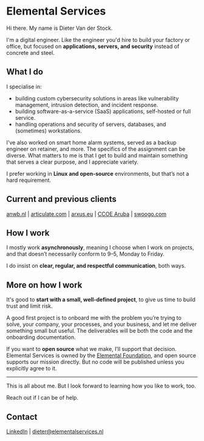 # Elemental Services

Hi there. My name is Dieter Van der Stock.  

I'm a digital engineer. Like the engineer you'd hire to build your factory or office, but focused on **applications, servers, and security** instead of concrete and steel.

## What I do

I specialise in:

- building custom cybersecurity solutions in areas like vulnerability management, intrusion detection, and incident response.
- building software-as-a-service (SaaS) applications, self-hosted or full service.
- handling operations and security of servers, databases, and (sometimes) workstations.

I've also worked on smart home alarm systems, served as a backup engineer on retainer, and more. The specifics of the assignment can be diverse. What matters to me is that I get to build and maintain something that serves a clear purpose, and I appreciate variety.

I prefer working in **Linux and open-source** environments, but that’s not a hard requirement.

## Current and previous clients

[anwb.nl](https://anwb.nl) | [articulate.com](https://articulate.com) | [arxus.eu](https://arxus.eu) | [CCOE Aruba](https://cybersecurity.aw/) | [swoogo.com](https://swoogo.com)

## How I work

I mostly work **asynchronously**, meaning I choose when I work on projects, and that doesn’t necessarily conform to 9–5, Monday to Friday.  

I do insist on **clear, regular, and respectful communication**, both ways. 

## More on how I work 

It's good to **start with a small, well-defined project**, to give us time to build trust and limit risk.

A good first project is to onboard me with the problem you’re trying to solve, your company, your processes, and your business, and let me deliver something small but useful. The deliverables will be both the code and the onboarding documentation.  

If you want to **open source** what we make, I’ll support that decision. Elemental Services is owned by the [Elemental Foundation](https://elementalfoundation.org), and open source supports our mission directly. But no code will be published unless you explicitly agree to it. 

---

This is all about me. But I look forward to learning how you like to work, too.  

Reach out if I can be of help.  
## Contact

[LinkedIn](https://linkedin.com/in/vanderstockdieter) | dieter@elementalservices.nl


